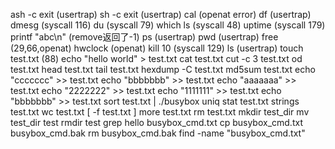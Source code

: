 ash -c exit (usertrap)
sh -c exit (usertrap)
cal (openat error)
df (usertrap)
dmesg (syscall 116)
du (syscall 79)
which ls (syscall 48)
uptime (syscall 179)
printf "abc\n" (remove返回了-1)
ps (usertrap)
pwd (usertrap)
free (29,66,openat)
hwclock (openat)
kill 10 (syscall 129)
ls (usertrap)
touch test.txt (88)
echo "hello world" > test.txt
cat test.txt
cut -c 3 test.txt
od test.txt
head test.txt
tail test.txt 
hexdump -C test.txt 
md5sum test.txt
echo "ccccccc" >> test.txt
echo "bbbbbbb" >> test.txt
echo "aaaaaaa" >> test.txt
echo "2222222" >> test.txt
echo "1111111" >> test.txt
echo "bbbbbbb" >> test.txt
sort test.txt | ./busybox uniq
stat test.txt
strings test.txt 
wc test.txt
[ -f test.txt ]
more test.txt
rm test.txt
mkdir test_dir
mv test_dir test
rmdir test
grep hello busybox_cmd.txt
cp busybox_cmd.txt busybox_cmd.bak
rm busybox_cmd.bak
find -name "busybox_cmd.txt"
